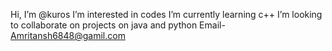  Hi, I’m @kuros
 I’m interested in codes
 I’m currently learning c++
 I’m looking to collaborate on projects on java and python
Email- Amritansh6848@gamil.com 

